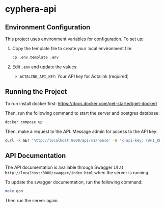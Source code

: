 # cyphera-api

## Environment Configuration

This project uses environment variables for configuration. To set up:

1. Copy the template file to create your local environment file:
   ```bash
   cp .env.template .env
   ```

2. Edit `.env` and update the values:
   - `ACTALINK_API_KEY`: Your API key for Actalink (required)

## Running the Project

To run install docker first: https://docs.docker.com/get-started/get-docker/

Then, run the following command to start the server and postgres database:

```bash
docker compose up
```

Then, make a request to the API. Message admin for access to the API key:
```bash
curl -X GET 'http://localhost:8000/api/v1/nonce' -H 'x-api-key: {API_KEY}'
```

## API Documentation

The API documentation is available through Swagger UI at `http://localhost:8000/swagger/index.html` when the server is running.

To update the swagger documentation, run the following command:

```bash
make gen
```

Then run the server again.